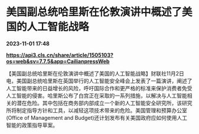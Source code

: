 # 美国副总统哈里斯在伦敦演讲中概述了美国的人工智能战略

**2023-11-01 17:48**

**https://api3.cls.cn/share/article/1505103?os=web&sv=7.7.5&app=CailianpressWeb**

【美国副总统哈里斯在伦敦演讲中概述了美国的人工智能战略】财联社11月2日电，美国副总统哈里斯在英国举行的人工智能安全峰会上发表了一篇演讲，阐述了人工智能带来的日益增长的风险，呼吁国际合作和更严格的标准来保护消费者免受人工智能的侵害。哈里斯公布了白宫正在采取的一系列措施，以解决与人工智能相关的潜在危险。其中包括在商务部内部成立一个新的人工智能安全研究所，该研究所将制定指导方针和工具，以减轻这项技术带来的危险。美国管理和预算办公室(Office of Management and Budget)还计划发布有关美国政府应如何使用人工智能的政策指导草案。